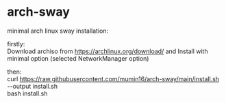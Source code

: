 # arch-sway
minimal arch linux sway installation:

firstly: <br />
Download archiso from https://archlinux.org/download/ and Install with minimal option (selected NetworkManager option)

then: <br />
curl https://raw.githubusercontent.com/mumin16/arch-sway/main/install.sh --output install.sh<br />
bash install.sh
